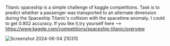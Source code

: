 Titanic spaceship is a simple challenge of kaggle competitions.
Task is to predict whether a passenger was transported to an alternate dimension during the Spaceship Titanic's collision with the spacetime anomaly.
I could to get 0.802 accuracy.
If you like it,try yourself here --> https://www.kaggle.com/competitions/spaceship-titanic/overview


![Screenshot 2024-06-04 210315](https://github.com/LikeaBubble/Titanic-Spaceship/assets/171495425/6d5fe73f-5f62-4f93-a3d6-ffc8e5694857)
